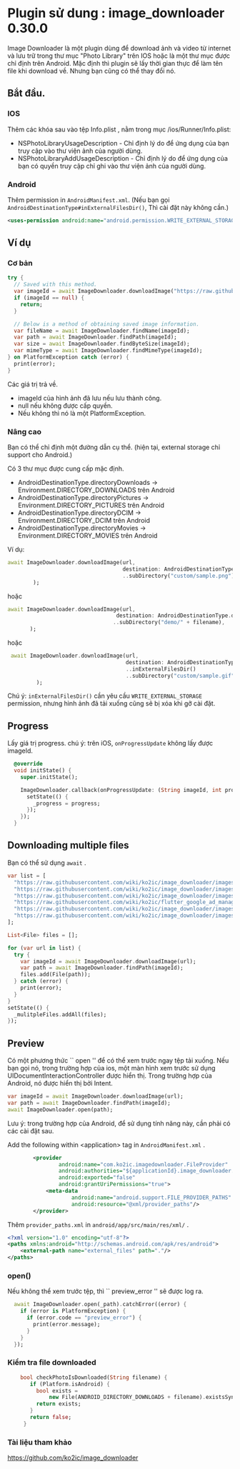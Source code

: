 # Plugin sử dung : image_downloader 0.30.0
Image Downloader là một plugin dùng để download ảnh và video từ internet và lưu trữ trong thư mục "Photo Library" trên IOS hoặc là một thư mục được chỉ định trên Android.
Mặc định thì plugin sẽ lấy thời gian thực để làm tên file khi download về. Nhưng bạn cũng có thể thay đổi nó.

## Bắt đầu.

### IOS

Thêm các khóa sau vào tệp Info.plist , nằm trong mục <project root>/ios/Runner/Info.plist:

  * NSPhotoLibraryUsageDescription - Chỉ định lý do để ứng dụng của bạn truy cập vào thư viện ảnh của người dùng.
  * NSPhotoLibraryAddUsageDescription - Chỉ định lý do để ứng dụng của bạn có quyền truy cập chỉ ghi vào thư viện ảnh của người dùng.

### Android

Thêm permission in ```AndroidManifest.xml```. (Nếu bạn gọi ```AndroidDestinationType#inExternalFilesDir()```, Thì cài đặt này không cần.)

```xml
<uses-permission android:name="android.permission.WRITE_EXTERNAL_STORAGE"/>
```

## Ví dụ

### Cơ bản

```dart
try {
  // Saved with this method.
  var imageId = await ImageDownloader.downloadImage("https://raw.githubusercontent.com/wiki/ko2ic/image_downloader/images/flutter.png");
  if (imageId == null) {
    return;
  }

  // Below is a method of obtaining saved image information.
  var fileName = await ImageDownloader.findName(imageId);
  var path = await ImageDownloader.findPath(imageId);
  var size = await ImageDownloader.findByteSize(imageId);
  var mimeType = await ImageDownloader.findMimeType(imageId);
} on PlatformException catch (error) {
  print(error);
}
```

Các giá trị trả về.

* imageId của hình ảnh đã lưu nếu lưu thành công.
* null nếu không được cấp quyền.
* Nếu không thì nó là một PlatformException.

### Nâng cao

Bạn có thể chỉ định một đường dẫn cụ thể.
(hiện tại, external storage chỉ support cho Android.)

Có 3 thư mục được cung cấp mặc định.

* AndroidDestinationType.directoryDownloads -> Environment.DIRECTORY_DOWNLOADS trên Android
* AndroidDestinationType.directoryPictures -> Environment.DIRECTORY_PICTURES trên Android
* AndroidDestinationType.directoryDCIM -> Environment.DIRECTORY_DCIM trên Android
* AndroidDestinationType.directoryMovies -> Environment.DIRECTORY_MOVIES trên Android

Ví dụ:

```dart
await ImageDownloader.downloadImage(url,
                                    destination: AndroidDestinationType.custom('sample')
                                    ..subDirectory("custom/sample.png"),
        );
```

hoặc

 ```dart
await ImageDownloader.downloadImage(url,
                                   destination: AndroidDestinationType.directoryDownloads
                                  ..subDirectory("demo/" + filename),
        );
```
hoặc

```dart
 await ImageDownloader.downloadImage(url,
                                     destination: AndroidDestinationType.custom('sample')
                                     ..inExternalFilesDir()
                                     ..subDirectory("custom/sample.gif"),
         );
```

Chú ý: ```inExternalFilesDir()``` cần yêu cầu ```WRITE_EXTERNAL_STORAGE``` permission, nhưng hình ảnh đã tải xuống cũng sẽ bị xóa khi gỡ cài đặt.


##  Progress

Lấy giá trị progress.
chú ý: trên iOS, ```onProgressUpdate``` không lấy được imageId.

```dart
  @override
  void initState() {
    super.initState();

    ImageDownloader.callback(onProgressUpdate: (String imageId, int progress) {
      setState(() {
        _progress = progress;
      });
    });
  }
```

## Downloading multiple files

Bạn có thể sử dụng ```await``` .

```dart
var list = [
  "https://raw.githubusercontent.com/wiki/ko2ic/image_downloader/images/bigsize.jpg",
  "https://raw.githubusercontent.com/wiki/ko2ic/image_downloader/images/flutter.jpg",
  "https://raw.githubusercontent.com/wiki/ko2ic/image_downloader/images/flutter_transparent.png",
  "https://raw.githubusercontent.com/wiki/ko2ic/flutter_google_ad_manager/images/sample.gif",
  "https://raw.githubusercontent.com/wiki/ko2ic/image_downloader/images/flutter_no.png",
  "https://raw.githubusercontent.com/wiki/ko2ic/image_downloader/images/flutter.png",
];

List<File> files = [];

for (var url in list) {
  try {
    var imageId = await ImageDownloader.downloadImage(url);
    var path = await ImageDownloader.findPath(imageId);
    files.add(File(path));
  } catch (error) {
    print(error);
  }
}
setState(() {
  _mulitpleFiles.addAll(files);
});
```

## Preview

Có một phương thức `` open '' để có thể xem trước ngay tệp tải xuống.
Nếu bạn gọi nó, trong trường hợp của ios, một màn hình xem trước sử dụng UIDocumentInteractionController được hiển thị. Trong trường hợp của Android, nó được hiển thị bởi Intent.

```dart
var imageId = await ImageDownloader.downloadImage(url);
var path = await ImageDownloader.findPath(imageId);
await ImageDownloader.open(path);
```

Lưu ý: trong trường hợp của Android, để sử dụng tính năng này, cần phải có các cài đặt sau.

Add the following within \<application\> tag in ```AndroidManifest.xml``` .

```xml
        <provider
                android:name="com.ko2ic.imagedownloader.FileProvider"
                android:authorities="${applicationId}.image_downloader.provider"
                android:exported="false"
                android:grantUriPermissions="true">
            <meta-data
                    android:name="android.support.FILE_PROVIDER_PATHS"
                    android:resource="@xml/provider_paths"/>
        </provider>
```

Thêm ```provider_paths.xml```  in ```android/app/src/main/res/xml/``` .

```xml
<?xml version="1.0" encoding="utf-8"?>
<paths xmlns:android="http://schemas.android.com/apk/res/android">
    <external-path name="external_files" path="."/>
</paths>
```

### open()
Nếu không thể xem trước tệp, thì `` preview_error '' sẽ được log ra.

```dart
  await ImageDownloader.open(_path).catchError((error) {
    if (error is PlatformException) {
      if (error.code == "preview_error") {
        print(error.message);
      }
    }
  });
```
### Kiểm tra file downloaded

 ```dart
     bool checkPhotoIsDownloaded(String filename) {
        if (Platform.isAndroid) {
          bool exists =
              new File(ANDROID_DIRECTORY_DOWNLOADS + filename).existsSync();
          return exists;
        }
        return false;
      }
  ```

 ### Tài liệu tham khảo
https://github.com/ko2ic/image_downloader

